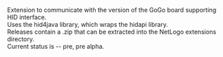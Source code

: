 Extension to communicate with the version of the GoGo board supporting HID interface.<br>
Uses the hid4java library, which wraps the hidapi library.<br>
Releases contain a .zip that can be extracted into the NetLogo extensions directory.<br>
Current status is -- pre, pre alpha.


